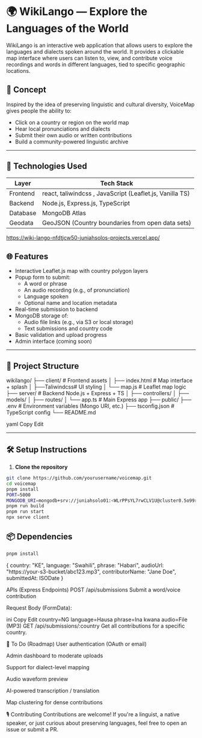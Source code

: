 # 🌍 WikiLango — Explore the Languages of the World

WikiLango is an interactive web application that allows users to explore the languages and dialects spoken around the world. It provides a clickable map interface where users can listen to, view, and contribute voice recordings and words in different languages, tied to specific geographic locations.

## 🧠 Concept

Inspired by the idea of preserving linguistic and cultural diversity, VoiceMap gives people the ability to:

- Click on a country or region on the world map
- Hear local pronunciations and dialects
- Submit their own audio or written contributions
- Build a community-powered linguistic archive

---

## 🚀 Technologies Used

| Layer       | Tech Stack                                      |
|-------------|--------------------------------------------------|
| Frontend    | react, taliwindcss , JavaScript (Leaflet.js, Vanilla TS)   |
| Backend     | Node.js, Express.js, TypeScript                  |
| Database    | MongoDB Atlas                                    |
| Geodata     | GeoJSON (Country boundaries from open data sets) |

 
 https://wiki-lango-nfdtjcw50-juniahsolos-projects.vercel.app/ 
 
## 🌐 Features

- Interactive Leaflet.js map with country polygon layers
- Popup form to submit:
  - A word or phrase
  - An audio recording (e.g., of pronunciation)
  - Language spoken
  - Optional name and location metadata
- Real-time submission to backend
- MongoDB storage of:
  - Audio file links (e.g., via S3 or local storage)
  - Text submissions and country code
- Basic validation and upload progress
- Admin interface (coming soon)

---

## 📂 Project Structure

wikilango/
├── client/ # Frontend assets
│ ├── index.html # Map interface + splash
│ ├──Taliwindcss#  UI styling
│ └── map.js # Leaflet map logic
├── server/ # Backend Node.js + Express + TS
│ ├── controllers/
│ ├── models/
│ ├── routes/
│ └── app.ts # Main Express app
├── public/ 
├── .env # Environment variables (Mongo URI, etc.)
├── tsconfig.json # TypeScript config
└── README.md

yaml
Copy
Edit

---

## 🛠 Setup Instructions

1. **Clone the repository**
```bash
git clone https://github.com/yourusername/voicemap.git
cd voicemap
pnpm install
PORT=5000
MONGODB_URI=mongodb+srv://juniahsolo01:<WLrPPsYL7rwCLV1U@cluster0.5o99ryu.mongodb.net/?retryWrites=true&w=majority&appName=Cluster0
pnpm run build
pnpm run start
npx serve client
```

## 📦 Dependencies                 
```bash
pnpm install
```
{
  country: "KE",
  language: "Swahili",
  phrase: "Habari",
  audioUrl: "https://your-s3-bucket/abc123.mp3",
  contributorName: "Jane Doe",
  submittedAt: ISODate
}


 APIs (Express Endpoints)
POST /api/submissions
Submit a word/voice contribution

Request Body (FormData):

ini
Copy
Edit
country=NG
language=Hausa
phrase=Ina kwana
audio=File (MP3)
GET /api/submissions/:country
Get all contributions for a specific country.

🧩 To Do (Roadmap)
 User authentication (OAuth or email)

 Admin dashboard to moderate uploads

 Support for dialect-level mapping

 Audio waveform preview

 AI-powered transcription / translation

 Map clustering for dense contributions

🎙️ Contributing
Contributions are welcome! If you're a linguist, a native speaker, or just curious about preserving languages, feel free to open an issue or submit a PR.







